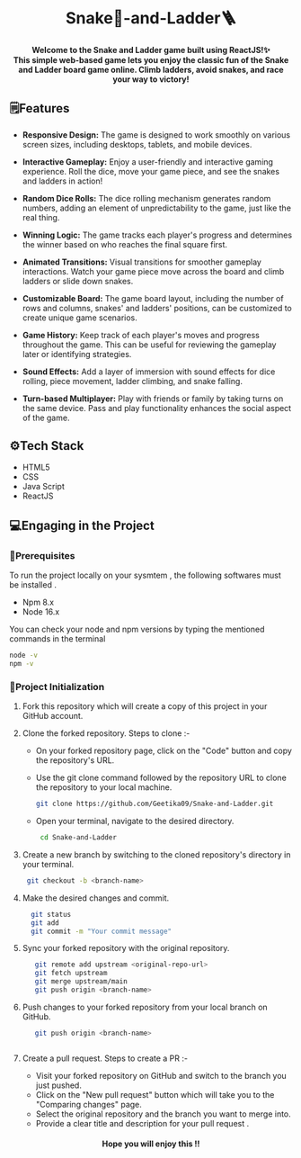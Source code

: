 <div align="center">

# Snake🐍-and-Ladder🪜
####  Welcome to the Snake and Ladder game built using ReactJS!✨ <br> This simple web-based game lets you enjoy the classic fun of the Snake and Ladder board game online. Climb ladders, avoid snakes, and race your way to victory! 
</div>

## 🗒️Features
- **Responsive Design:** The game is designed to work smoothly on various screen sizes, including desktops, tablets, and mobile devices.

- **Interactive Gameplay:** Enjoy a user-friendly and interactive gaming experience. Roll the dice, move your game piece, and see the snakes and ladders in action!

- **Random Dice Rolls:** The dice rolling mechanism generates random numbers, adding an element of unpredictability to the game, just like the real thing.

- **Winning Logic:** The game tracks each player's progress and determines the winner based on who reaches the final square first.

- **Animated Transitions:** Visual transitions for smoother gameplay interactions. Watch your game piece move across the board and climb ladders or slide down snakes.

- **Customizable Board:** The game board layout, including the number of rows and columns, snakes' and ladders' positions, can be customized to create unique game scenarios.

- **Game History:** Keep track of each player's moves and progress throughout the game. This can be useful for reviewing the gameplay later or identifying strategies.

- **Sound Effects:** Add a layer of immersion with sound effects for dice rolling, piece movement, ladder climbing, and snake falling.

- **Turn-based Multiplayer:** Play with friends or family by taking turns on the same device. Pass and play functionality enhances the social aspect of the game.

## ⚙️Tech Stack
- HTML5 
- CSS
- Java Script
- ReactJS

## 💻Engaging in the Project

### 🔶Prerequisites 
To run the project locally on your sysmtem , the following softwares must be installed .
- Npm 8.x
- Node 16.x 

You can check your node and npm versions by typing the mentioned commands in the terminal

```bash
node -v
npm -v
```

### 🔶Project Initialization
1. Fork this repository which will create a copy of this project in your GitHub account.
2. Clone the forked repository. Steps to clone :-

     - On your forked repository page, click on the "Code" button and copy the repository's URL.
    
                        
     - Use the git clone command followed by the repository URL to clone the repository to your local machine. 
         ```bash
         git clone https://github.com/Geetika09/Snake-and-Ladder.git
        ```
      - Open your terminal, navigate to the desired directory.      
     
         ```bash
          cd Snake-and-Ladder
         ```
3.  Create a new branch by switching to the cloned repository's directory in your terminal.   
     ```bash
      git checkout -b <branch-name>
      ```    
4. Make the desired changes and commit. 
    ```bash
      git status 
      git add
      git commit -m "Your commit message"
      ``` 
5. Sync your forked repository with the original repository.
   ```bash
      git remote add upstream <original-repo-url>
      git fetch upstream
      git merge upstream/main
      git push origin <branch-name>
      ```  
6. Push changes to your forked repository from your local branch on GitHub.
   ```bash
      git push origin <branch-name>


   
      ```  
7. Create a pull request. Steps to create a PR :-
   - Visit your forked repository on GitHub and switch to the branch you just pushed. 
   - Click on the "New pull request" button which will take you to the "Comparing changes" page. 
   - Select the original repository and the branch you want to merge into. 
   - Provide a clear title and description for your pull request .
  
<div align="center">
  
####  Hope you will enjoy this !!

</div>

